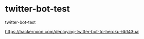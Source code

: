# twitter-bot-test
twitter-bot-test

https://hackernoon.com/deploying-twitter-bot-to-heroku-6b143uaj
